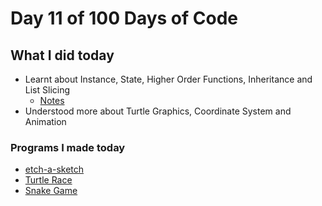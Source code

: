 # Day 11 of 100 Days of Code

## What I did today

- Learnt about Instance, State, Higher Order Functions, Inheritance and List Slicing
  - [Notes](main.py)
- Understood more about Turtle Graphics, Coordinate System and Animation

### Programs I made today

- [etch-a-sketch](etchASketchApp/main.py)
- [Turtle Race](turtleRace/main.py)
- [Snake Game](snakeGame/main.py)
